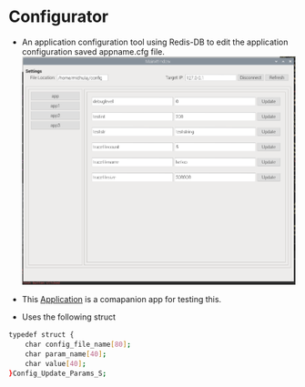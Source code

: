 # Configurator
- An application configuration tool using Redis-DB to edit the application configuration saved appname.cfg file. ![Application window](Docs/20250223_22h57m34s_grim.png)

- This [Application](https://github.com/midhu313/ConfiguratorTestApp) is a comapanion app for testing this.
- Uses the following struct
```sh
typedef struct {
    char config_file_name[80];
    char param_name[40];
    char value[40];
}Config_Update_Params_S;
```
